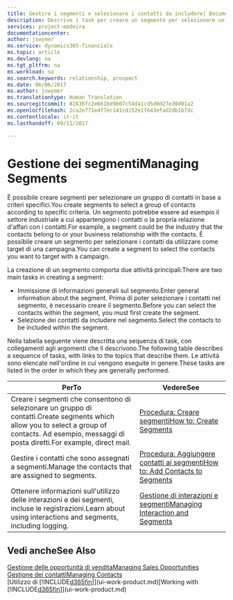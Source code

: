 ```yaml
---
title: Gestire i segmenti e selezionare i contatti da includere| Documenti Microsoft
description: Descrive i task per creare un segmento per selezionare un gruppo di contatti in base a criteri specifici, ad esempio, contatti in un settore specifico a cui si desidera rivolgersi.
services: project-madeira
documentationcenter: 
author: jswymer
ms.service: dynamics365-financials
ms.topic: article
ms.devlang: na
ms.tgt_pltfrm: na
ms.workload: na
ms.search.keywords: relationship, prospect
ms.date: 06/06/2017
ms.author: jswymer
ms.translationtype: Human Translation
ms.sourcegitcommit: 81636fc2e661bd9b07c54da1cd5d0d27e30d01a2
ms.openlocfilehash: 2ca2e771e4f7ec141cd152e1f643efad2db1b7dc
ms.contentlocale: it-it
ms.lasthandoff: 09/11/2017

---
```

# <a name="managing-segments"></a><span data-ttu-id="3a570-103">Gestione dei segmenti</span><span class="sxs-lookup"><span data-stu-id="3a570-103">Managing Segments</span></span>
<span data-ttu-id="3a570-104">È possibile creare segmenti per selezionare un gruppo di contatti in base a criteri specifici.</span><span class="sxs-lookup"><span data-stu-id="3a570-104">You create segments to select a group of contacts according to specific criteria.</span></span> <span data-ttu-id="3a570-105">Un segmento potrebbe essere ad esempio il settore industriale a cui appartengono i contatti o la propria relazione d'affari con i contatti.</span><span class="sxs-lookup"><span data-stu-id="3a570-105">For example, a segment could be the industry that the contacts belong to or your business relationship with the contacts.</span></span> <span data-ttu-id="3a570-106">È possibile creare un segmento per selezionare i contatti da utilizzare come target di una campagna.</span><span class="sxs-lookup"><span data-stu-id="3a570-106">You can create a segment to select the contacts you want to target with a campaign.</span></span>

<span data-ttu-id="3a570-107">La creazione di un segmento comporta due attività principali:</span><span class="sxs-lookup"><span data-stu-id="3a570-107">There are two main tasks in creating a segment:</span></span>

* <span data-ttu-id="3a570-108">Immissione di informazioni generali sul segmento.</span><span class="sxs-lookup"><span data-stu-id="3a570-108">Enter general information about the segment.</span></span> <span data-ttu-id="3a570-109">Prima di poter selezionare i contatti nel segmento, è necessario creare il segmento.</span><span class="sxs-lookup"><span data-stu-id="3a570-109">Before you can select the contacts within the segment, you must first create the segment.</span></span>
* <span data-ttu-id="3a570-110">Selezione dei contatti da includere nel segmento.</span><span class="sxs-lookup"><span data-stu-id="3a570-110">Select the contacts to be included within the segment.</span></span>

<span data-ttu-id="3a570-111">Nella tabella seguente viene descritta una sequenza di task, con collegamenti agli argomenti che li descrivono.</span><span class="sxs-lookup"><span data-stu-id="3a570-111">The following table describes a sequence of tasks, with links to the topics that describe them.</span></span> <span data-ttu-id="3a570-112">Le attività sono elencate nell'ordine in cui vengono eseguite in genere.</span><span class="sxs-lookup"><span data-stu-id="3a570-112">These tasks are listed in the order in which they are generally performed.</span></span>

| <span data-ttu-id="3a570-113">Per</span><span class="sxs-lookup"><span data-stu-id="3a570-113">To</span></span> | <span data-ttu-id="3a570-114">Vedere</span><span class="sxs-lookup"><span data-stu-id="3a570-114">See</span></span> |
| --- | --- |
| <span data-ttu-id="3a570-115">Creare i segmenti che consentono di selezionare un gruppo di contatti.</span><span class="sxs-lookup"><span data-stu-id="3a570-115">Create segments which allow you to select a group of contacts.</span></span> <span data-ttu-id="3a570-116">Ad esempio, messaggi di posta diretti.</span><span class="sxs-lookup"><span data-stu-id="3a570-116">For example, direct mail.</span></span> |[<span data-ttu-id="3a570-117">Procedura: Creare segmenti</span><span class="sxs-lookup"><span data-stu-id="3a570-117">How to: Create Segments</span></span>](marketing-how-create-segment.md) |
| <span data-ttu-id="3a570-118">Gestire i contatti che sono assegnati a segmenti.</span><span class="sxs-lookup"><span data-stu-id="3a570-118">Manage the contacts that are assigned to segments.</span></span> |[<span data-ttu-id="3a570-119">Procedura: Aggiungere contatti ai segmenti</span><span class="sxs-lookup"><span data-stu-id="3a570-119">How to: Add Contacts to Segments</span></span>](marketing-add-contact-segment.md) |
| <span data-ttu-id="3a570-120">Ottenere informazioni sull'utilizzo delle interazioni e dei segmenti, incluse le registrazioni.</span><span class="sxs-lookup"><span data-stu-id="3a570-120">Learn about using interactions and segments, including logging.</span></span> |[<span data-ttu-id="3a570-121">Gestione di interazioni e segmenti</span><span class="sxs-lookup"><span data-stu-id="3a570-121">Managing Interaction and Segments</span></span>](marketing-interaction-segments.md) |

## <a name="see-also"></a><span data-ttu-id="3a570-122">Vedi anche</span><span class="sxs-lookup"><span data-stu-id="3a570-122">See Also</span></span>
[<span data-ttu-id="3a570-123">Gestione delle opportunità di vendita</span><span class="sxs-lookup"><span data-stu-id="3a570-123">Managing Sales Opportunities</span></span>](marketing-manage-sales-opportunities.md)  
[<span data-ttu-id="3a570-124">Gestione dei contatti</span><span class="sxs-lookup"><span data-stu-id="3a570-124">Managing Contacts</span></span>](marketing-contacts.md)  
<span data-ttu-id="3a570-125">[Utilizzo di [!INCLUDE[d365fin](includes/d365fin_md.md)]](ui-work-product.md)</span><span class="sxs-lookup"><span data-stu-id="3a570-125">[Working with [!INCLUDE[d365fin](includes/d365fin_md.md)]](ui-work-product.md)</span></span>

